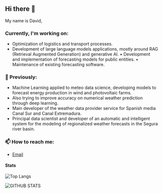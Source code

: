 ## Hi there 👋

My name is David,

### Currently, I'm working on:
- Optimization of logistics and transport processes.
- Development of large language models applications, mostly around RAG (Retrieval Augmented Generation) and generative AI.
• Development and implementation of forecasting models for public entities.
• Maintenance of existing forecasting software.

### 🔭 Previously:
- Machine Learning applied to meteo data science, developing models to forecast energy production in wind and photovoltaic farms.
- Also trying to improve accuracy on numerical weather prediction through deep learning. 
- Main developer of the weather data provider service for Spanish media Canal Sur and Canal Extremadura.
- Principal data scientist and developer of an automatic and intelligent system for the modeling of regionalized weather forecasts in the Segura river basin.

### 📫 How to reach me:
- [Email](mailto:r3v1@pm.me)

#### Stats
![Top Langs](https://github-readme-stats.vercel.app/api/top-langs/?username=r3v1&hide=html)

![GITHUB STATS](https://github-readme-stats.vercel.app/api?username=r3v1&&show_icons=true&title_color=ffffff&icon_color=bb2acf&text_color=daf7dc&bg_color=151515)

